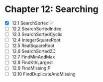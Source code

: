 # Chapter 12: Searching

- [x] 12.1 SearchSorted ✅
- [ ] 12.2 SearchSortedIndex
- [ ] 12.3 SearchSortedCyclic
- [ ] 12.4 IntegerSquareRoot
- [ ] 12.5 RealSquareRoot
- [ ] 12.6 SearchSorted2D
- [ ] 12.7 FindMinAndMax
- [ ] 12.8 FindKthLargest
- [ ] 12.9 FindMissingIP
- [ ] 12.10 FindDuplicateAndMissing
